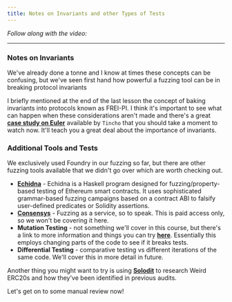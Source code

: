 ```yaml
---
title: Notes on Invariants and other Types of Tests
---
```


_Follow along with the video:_

---

### Notes on Invariants

We've already done a tonne and I know at times these concepts can be confusing, but we've seen first hand how powerful a fuzzing tool can be in breaking protocol invariants

I briefly mentioned at the end of the last lesson the concept of baking invariants into protocols known as FREI-PI. I think it's important to see what can happen when these considerations aren't made and there's a great [**case study on Euler**](https://www.youtube.com/watch?v=vleHZqDc48M) available by `Tincho` that you should take a moment to watch now. It'll teach you a great deal about the importance of invariants.

### Additional Tools and Tests

We exclusively used Foundry in our fuzzing so far, but there are other fuzzing tools available that we didn't go over which are worth checking out.

- [**Echidna**](https://github.com/crytic/echidna) - Echidna is a Haskell program designed for fuzzing/property-based testing of Ethereum smart contracts. It uses sophisticated grammar-based fuzzing campaigns based on a contract ABI to falsify user-defined predicates or Solidity assertions.
- [**Consensys**](https://diligence.us.auth0.com/login?state=hKFo2SBWT0JUTlRLR1FUUFM1VHFQNVR0Yi1ISWdNMmJCUGFhLaFupWxvZ2luo3RpZNkgUERzWTI1Wkg1bEM0VkMydFFYeG5vcy1fU0dGNjRiN0-jY2lk2SAxdzMzMGc3U1RUUmZFTk9ROHRBSXBPSzhLTTl3ZmdaZg&client=1w330g7STTRfENOQ8tAIpOK8KM9wfgZf&protocol=oauth2&scope=openid%20profile%20email%20read%3Acurrent_user%20enroll%20read%3Aauthenticators%20remove%3Aauthenticators%20offline_access&audience=https%3A%2F%2Ffaas.diligence.tools%2F&redirect_uri=https%3A%2F%2Ffuzzing.diligence.tools&screen_hint=signup&response_type=code&response_mode=query&nonce=fm15RXE2UzNSdlZPS0kyRW5UMkhJalVhM0dUUm5VLVNBUm4xWXhhd2pIZg%3D%3D&code_challenge=06fBFH8ZcFjUxLtj3KtOjpiD_AwxeoWmocBoQFhuEhQ&code_challenge_method=S256&auth0Client=eyJuYW1lIjoiYXV0aDAtcmVhY3QiLCJ2ZXJzaW9uIjoiMS4xMi4xIn0%3D) - Fuzzing as a service, so to speak. This is paid access only, so we won't be covering it here.
- **Mutation Testing** - not something we'll cover in this course, but there's a link to more information and things you can try [**here**](https://github.com/Cyfrin/5-t-swap-audit/blob/audit-data/test/mutation/notes.md). Essentially this employs changing parts of the code to see if it breaks tests.
- **Differential Testing** - comparative testing vs different iterations of the same code. We'll cover this in more detail in future.

Another thing you might want to try is using [**Solodit**](https://solodit.xyz/) to research Weird ERC20s and how they've been identified in previous audits.

Let's get on to some manual review now!
